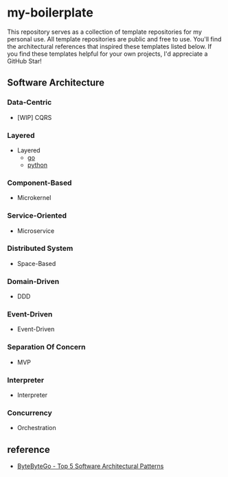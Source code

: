 # my-boilerplate
This repository serves as a collection of template repositories for my personal use. All template repositories are public and free to use. You'll find the architectural references that inspired these templates listed below. If you find these templates helpful for your own projects, I'd appreciate a GitHub Star!

## Software Architecture
### Data-Centric
 - [WIP] CQRS
### Layered
 - Layered
   - [go](https://github.com/i7s7-ymp/go-layered)
   - [python](https://github.com/i7s7-ymp/python-layered)
### Component-Based
 - Microkernel
### Service-Oriented
 - Microservice
### Distributed System
 - Space-Based
### Domain-Driven
 - DDD
### Event-Driven
 - Event-Driven
### Separation Of Concern
 - MVP
### Interpreter
 - Interpreter
### Concurrency
 - Orchestration

## reference
- [ByteByteGo - Top 5 Software Architectural Patterns](https://bytebytego.com/guides/top-5-software-architectural-patterns/)
